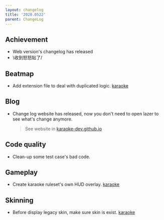 ```yaml
---
layout: changelog
title: '2020.0522'
parent: ChangeLog
---
```


## Achievement

- Web version's changelog has released
- \收到怒怒貼了/

## Beatmap

- Add extension file to deal with duplicated logic. [karaoke](#87@andy840119)

## Blog

- Change log website has released, now you don't need to open lazer to see what's change anymore.
    
  > See website in [karaoke-dev.github.io](https://karaoke-dev.github.io/) 

## Code quality

- Clean-up some test case's bad code.

## Gameplay

- Create karaoke ruleset's own HUD overlay. [karaoke](#86@andy840119)

## Skinning

- Before display legacy skin, make sure skin is exist. [karaoke](#84@andy840119)